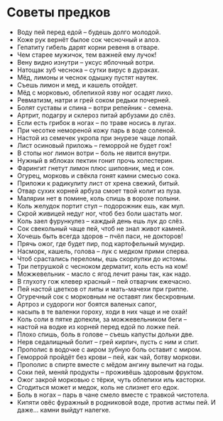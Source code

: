 # Советы предков
- Воду пей перед едой – будешь долго молодой.
- Коже рук вернёт былое сок чесночный и алоэ.
- Гепатиту гибель дарят корни ревеня в отваре.
- Чем старее мужичок, тем важней ему лучок!
- Вену видно изнутри – уксус яблочный вотри.
- Натощак зуб чеснока – сутки вирус в дураках.
- Мёд, лимоны и чеснок одышку пустят наутек.
- Съешь лимон и мед, и кашель отойдет.
- Мёд с морковью, облепихой язву ног осадят лихо.
- Ревматизм, натри и грей соком редьки почерней.
- Болят суставы и спина – вотри репейник - семена.
- Артрит, подагру и склероз питай арбузами до слёз.
- Если есть грибок в ногах – по траве носись в лугах.
- При чесотке немореной кожу парь в воде соленой.
- Настой из семечек укропа при энурезе чаще лопай.
- Лист осиновый приложь – геморрой не будет гож!
- В стопы ног лимон вотри – боль не явится внутри.
- Нужный в яблоках пектин гонит прочь холестерин.
- Фарингит гнетут лимон плюс шиповник, мед и сон.
- Огурец, морковь и свёкла гонят камни смесью сока.
- Приложи к радикулиту лист от хрена свежий, битый.
- Отвар сухих корней арбуза смоет твой колит из пуза.
- Малярии нет в помине, коль спишь в ворохе полыни.
- Коль желудок портит стул – подорожник ешь, как мул.
- Скрой живицей недуг ног, чтоб без боли шастать мог.
- Коль заел фурункулез – каждый день ешь лук до слёз.
- Сок свекольный чаще пей, чтоб не знал живот камней.
- Хочешь быть всегда здоров – пчёл паси, не докторов!
- Прячь ожог, где будет пир, под картофельный мундир.
- Насморк, кашель, голова – лук с медком прими сперва.
- Чтоб срастались переломы, ешь скорлупки до истомы.
- Три петрушкой с чесноком дерматит, коль есть на ком!
- Можжевельник - масло с ягод лечит раны так, как надо.
- В глухоту гож клевер красный – пей отварчик ежечасно.
- Пей настой цветков от липы и мать-мачехи при гриппе.
- Огуречный сок с морковным не оставят лик бескровным.
- Артроз и судороги ног боятся валеных сапог,
- насыпь в те валенки гороху, ходи в них чаще и не охай!
- Коль соли в пятке допекли, за можжевельником беги –
- настой на водке из корней перед едой по ложке пей.
- Плохо спишь, боль в голове – съешь капусты дольки две.
- Нерв седалищный болит – грей кирпич, пусть с ним и спит.
- Прополис в водочке с аиром зубную боль оставит с миром.
- Геморрой пройдёт без крови – пей, как чай, ботву моркови.
- Прополис в спирте вместе с мёдом ангину вылечит на годы.
- Соки пей, меняй продукты – проживёшь здоровым фруктом.
- Ожог закрой морковью с тёрки, чуть облепихи иль касторки.
- Сгодиться может и медок, коль не слизнет его едок.
- Боль в ногах – парь в чане смело вместе с травкой чистотела.
- Кипяти овёс фуражный в родниковой воде, против астмы пей. И даже... камни выйдут налегке. 
